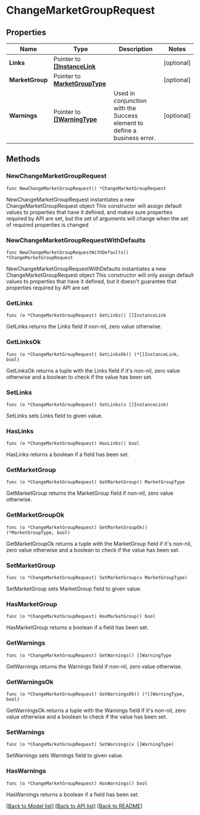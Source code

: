 # ChangeMarketGroupRequest

## Properties

Name | Type | Description | Notes
------------ | ------------- | ------------- | -------------
**Links** | Pointer to [**[]InstanceLink**](InstanceLink.md) |  | [optional] 
**MarketGroup** | Pointer to [**MarketGroupType**](MarketGroupType.md) |  | [optional] 
**Warnings** | Pointer to [**[]WarningType**](WarningType.md) | Used in conjunction with the Success element to define a business error. | [optional] 

## Methods

### NewChangeMarketGroupRequest

`func NewChangeMarketGroupRequest() *ChangeMarketGroupRequest`

NewChangeMarketGroupRequest instantiates a new ChangeMarketGroupRequest object
This constructor will assign default values to properties that have it defined,
and makes sure properties required by API are set, but the set of arguments
will change when the set of required properties is changed

### NewChangeMarketGroupRequestWithDefaults

`func NewChangeMarketGroupRequestWithDefaults() *ChangeMarketGroupRequest`

NewChangeMarketGroupRequestWithDefaults instantiates a new ChangeMarketGroupRequest object
This constructor will only assign default values to properties that have it defined,
but it doesn't guarantee that properties required by API are set

### GetLinks

`func (o *ChangeMarketGroupRequest) GetLinks() []InstanceLink`

GetLinks returns the Links field if non-nil, zero value otherwise.

### GetLinksOk

`func (o *ChangeMarketGroupRequest) GetLinksOk() (*[]InstanceLink, bool)`

GetLinksOk returns a tuple with the Links field if it's non-nil, zero value otherwise
and a boolean to check if the value has been set.

### SetLinks

`func (o *ChangeMarketGroupRequest) SetLinks(v []InstanceLink)`

SetLinks sets Links field to given value.

### HasLinks

`func (o *ChangeMarketGroupRequest) HasLinks() bool`

HasLinks returns a boolean if a field has been set.

### GetMarketGroup

`func (o *ChangeMarketGroupRequest) GetMarketGroup() MarketGroupType`

GetMarketGroup returns the MarketGroup field if non-nil, zero value otherwise.

### GetMarketGroupOk

`func (o *ChangeMarketGroupRequest) GetMarketGroupOk() (*MarketGroupType, bool)`

GetMarketGroupOk returns a tuple with the MarketGroup field if it's non-nil, zero value otherwise
and a boolean to check if the value has been set.

### SetMarketGroup

`func (o *ChangeMarketGroupRequest) SetMarketGroup(v MarketGroupType)`

SetMarketGroup sets MarketGroup field to given value.

### HasMarketGroup

`func (o *ChangeMarketGroupRequest) HasMarketGroup() bool`

HasMarketGroup returns a boolean if a field has been set.

### GetWarnings

`func (o *ChangeMarketGroupRequest) GetWarnings() []WarningType`

GetWarnings returns the Warnings field if non-nil, zero value otherwise.

### GetWarningsOk

`func (o *ChangeMarketGroupRequest) GetWarningsOk() (*[]WarningType, bool)`

GetWarningsOk returns a tuple with the Warnings field if it's non-nil, zero value otherwise
and a boolean to check if the value has been set.

### SetWarnings

`func (o *ChangeMarketGroupRequest) SetWarnings(v []WarningType)`

SetWarnings sets Warnings field to given value.

### HasWarnings

`func (o *ChangeMarketGroupRequest) HasWarnings() bool`

HasWarnings returns a boolean if a field has been set.


[[Back to Model list]](../README.md#documentation-for-models) [[Back to API list]](../README.md#documentation-for-api-endpoints) [[Back to README]](../README.md)


